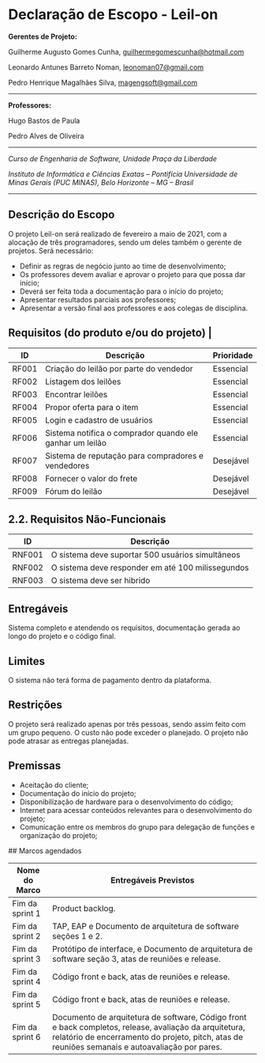 # Declaração de Escopo - Leil-on


**Gerentes de Projeto:**

Guilherme Augusto Gomes Cunha, guilhermegomescunha@hotmail.com

Leonardo Antunes Barreto Noman, leonoman07@gmail.com

Pedro Henrique Magalhães Silva, magengsoft@gmail.com

---

**Professores:**


Hugo Bastos de Paula

Pedro Alves de Oliveira

---

_Curso de Engenharia de Software, Unidade Praça da Liberdade_

_Instituto de Informática e Ciências Exatas – Pontifícia Universidade de Minas Gerais (PUC MINAS), Belo Horizonte – MG – Brasil_

---


## Descrição do Escopo
O projeto Leil-on será realizado de fevereiro a maio de 2021, com a alocação de três
programadores, sendo um deles também o gerente de projetos. Será necessário:<ul>
<li>Definir as regras de negócio junto ao time de desenvolvimento;</li>
<li>Os professores devem avaliar e aprovar o projeto para que possa dar início;</li>
<li>Deverá ser feita toda a documentação para o início do projeto;</li>
<li>Apresentar resultados parciais aos professores;</li>
<li>Apresentar a versão final aos professores e aos colegas de disciplina.</li>
  </ul>

## Requisitos (do produto e/ou do projeto) |

| **ID** | **Descrição** | **Prioridade** |
| --- | --- | --- |
| RF001 | Criação do leilão por parte do vendedor | Essencial |
| RF002 | Listagem dos leilões | Essencial |
| RF003 | Encontrar leilões | Essencial |
| RF004 | Propor oferta para o item | Essencial |
| RF005 | Login e cadastro de usuários | Essencial |
| RF006 | Sistema notifica o comprador quando ele ganhar um leilão | Essencial |
| RF007 | Sistema de reputação para compradores e vendedores  | Desejável |
| RF008 | Fornecer o valor do frete | Desejável |
| RF009 | Fórum do leilão | Desejável |


## 2.2. Requisitos Não-Funcionais


| **ID** | **Descrição** |
| --- | --- |
| RNF001 | O sistema deve suportar 500 usuários simultâneos |
| RNF002 | O sistema deve responder em até 100 milissegundos |
| RNF003 | O sistema deve ser hibrido |

## Entregáveis

Sistema completo e atendendo os requisitos, documentação gerada ao longo do projeto e o código final.

## Limites

O sistema não terá forma de pagamento dentro da plataforma.

## Restrições

O projeto será realizado apenas por três pessoas, sendo assim feito com um grupo pequeno. O
custo não pode exceder o planejado. O projeto não pode atrasar as entregas planejadas.
## Premissas
<ul>
<li>Aceitação do cliente;</li>
<li>Documentação do início do projeto;</li>
<li>Disponibilização de hardware para o desenvolvimento do código;</li>
<li>Internet para acessar conteúdos relevantes para o desenvolvimento do projeto;</li>
<li>Comunicação entre os membros do grupo para delegação de funções e organização do projeto;</li>
</ul>
## Marcos agendados

| Nome do Marco | Entregáveis Previstos |
| --- | --- |
| Fim da sprint 1 | Product backlog. |
| Fim da sprint 2 | TAP, EAP e Documento de arquitetura de software seções 1 e 2. |
| Fim da sprint 3 | Protótipo de interface, e Documento de arquitetura de software seção 3, atas de reuniões e release.|
| Fim da sprint 4 | Código front e back, atas de reuniões e release. |
| Fim da sprint 5 | Código front e back, atas de reuniões e release. |
| Fim da sprint 6 | Documento de arquitetura de software, Código front e back completos, release, avaliação da arquitetura, relatório de encerramento do projeto, pitch, atas de reuniões semanais e autoavaliação por pares.|
